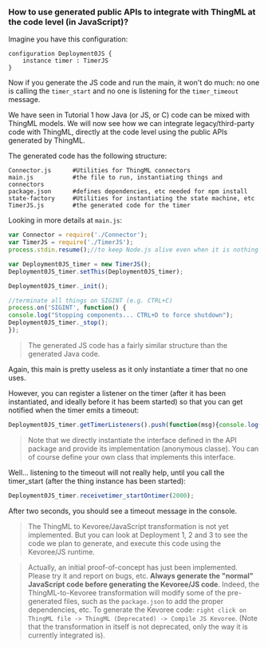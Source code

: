 ### How to use generated public APIs to integrate with ThingML at the code level (in JavaScript)?

Imagine you have this configuration:

```
configuration Deployment0JS {
    instance timer : TimerJS
}
```

Now if you generate the JS code and run the main, it won't do much: no one is calling the `timer_start` and no one is listening for the `timer_timeout` message.

We have seen in Tutorial 1 how Java (or JS, or C) code can be mixed with ThingML models. We will now see how we can integrate legacy/third-party code with ThingML,
directly at the code level using the public APIs generated by ThingML.

The generated code has the following structure:

```
Connector.js      #Utilities for ThingML connectors
main.js           #the file to run, instantiating things and connectors
package.json      #defines dependencies, etc needed for npm install
state-factory     #Utilities for instantiating the state machine, etc
TimerJS.js        #the generated code for the timer
```

Looking in more details at `main.js`:

```javascript
var Connector = require('./Connector');
var TimerJS = require('./TimerJS');
process.stdin.resume();//to keep Node.js alive even when it is nothing more to do...

var Deployment0JS_timer = new TimerJS();
Deployment0JS_timer.setThis(Deployment0JS_timer);

Deployment0JS_timer._init();

//terminate all things on SIGINT (e.g. CTRL+C)
process.on('SIGINT', function() {
console.log("Stopping components... CTRL+D to force shutdown");
Deployment0JS_timer._stop();
});
```

> The generated JS code has a fairly similar structure than the generated Java code.



Again, this main is pretty useless as it only instantiate a timer that no one uses.

However, you can register a listener on the timer (after it has been instantiated, and ideally before it has beem started)
so that you can get notified when the timer emits a timeout:

```javascript
Deployment0JS_timer.getTimerListeners().push(function(msg){console.log(msg);});
```

> Note that we directly instantiate the interface defined in the API package and provide its implementation (anonymous classe).
You can of course define your own class that implements this interface.

Well... listening to the timeout will not really help, until you call the timer_start (after the thing instance has been started):

```javascript
Deployment0JS_timer.receivetimer_startOntimer(2000);
```

After two seconds, you should see a timeout message in the console.


> The ThingML to Kevoree/JavaScript transformation is not yet implemented. But you can look at Deployment 1, 2 and 3 to see
the code we plan to generate, and execute this code using the Kevoree/JS runtime.

> Actually, an initial proof-of-concept has just been implemented. Please try it and report on bugs, etc. **Always generate the "normal" JavaScript code before generating the Kevoree/JS code**. Indeed, the ThingML-to-Kevoree transformation will modify some of the pre-generated files, such as the `package.json` to add the proper dependencies, etc. To generate the Kevoree code: `right click on ThingML file -> ThingML (Deprecated) -> Compile JS Kevoree`. (Note that the transformation in itself is not deprecated, only the way it is currently integrated is).
